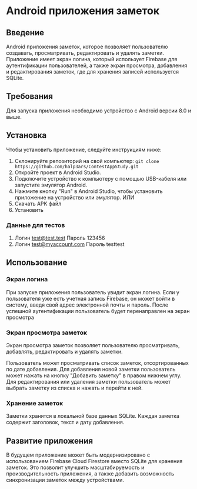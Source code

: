 # Android приложения заметок
## Введение
Android приложения заметок, которое позволяет пользователю создавать, просматривать, редактировать и удалять заметки. Приложение имеет экран логина, который использует Firebase для аутентификации пользователей, а также экран просмотра, добавления и редактирования заметок, где для хранения записей используется SQLite.

## Требования
Для запуска приложения необходимо устройство с Android версии 8.0 и выше.

## Установка
Чтобы установить приложение, следуйте инструкциям ниже:

1. Склонируйте репозиторий на свой компьютер: ```git clone https://github.com/halp3ars/ContestAppStudy.git```
2. Откройте проект в Android Studio.
3. Подключите устройство к компьютеру с помощью USB-кабеля или запустите эмулятор Android.
4. Нажмите кнопку "Run" в Android Studio, чтобы установить приложение на устройство или эмулятор.
ИЛИ
1. Скачать APK файл
2. Установить 


### Данные для тестов
1. Логин test@test.test Пароль 123456
2. Логин test@myaccount.com Пароль testtest

## Использование
### Экран логина
При запуске приложения пользователь увидит экран логина. Если у пользователя уже есть учетная запись Firebase, он может войти в систему, введя свой адрес электронной почты и пароль. После успешной аутентификации пользователь будет перенаправлен на экран просмотра

### Экран просмотра заметок
Экран просмотра заметок позволяет пользователю просматривать, добавлять, редактировать и удалять заметки.

Пользователь может просматривать список заметок, отсортированных по дате добавления. Для добавления новой заметки пользователь может нажать на кнопку "Добавить заметку" в правом нижнем углу. Для редактирования или удаления заметки пользователь может выбрать заметку из списка и нажать и перейти к ней.

### Хранение заметок
Заметки хранятся в локальной базе данных SQLite. Каждая заметка содержит заголовок, текст и дату добавления.

## Развитие приложения
В будущем приложение может быть модернизировано с использованием Firebase Cloud Firestore вместо SQLite для хранения заметок. Это позволит улучшить масштабируемость и производительность приложения, а также добавить возможность синхронизации заметок между устройствами.
